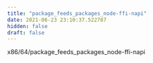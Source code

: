 ```yaml
---
title: "package_feeds_packages_node-ffi-napi"
date: 2021-06-23 23:10:37.522787
hidden: false
draft: false
---
```


x86/64/package_feeds_packages_node-ffi-napi

